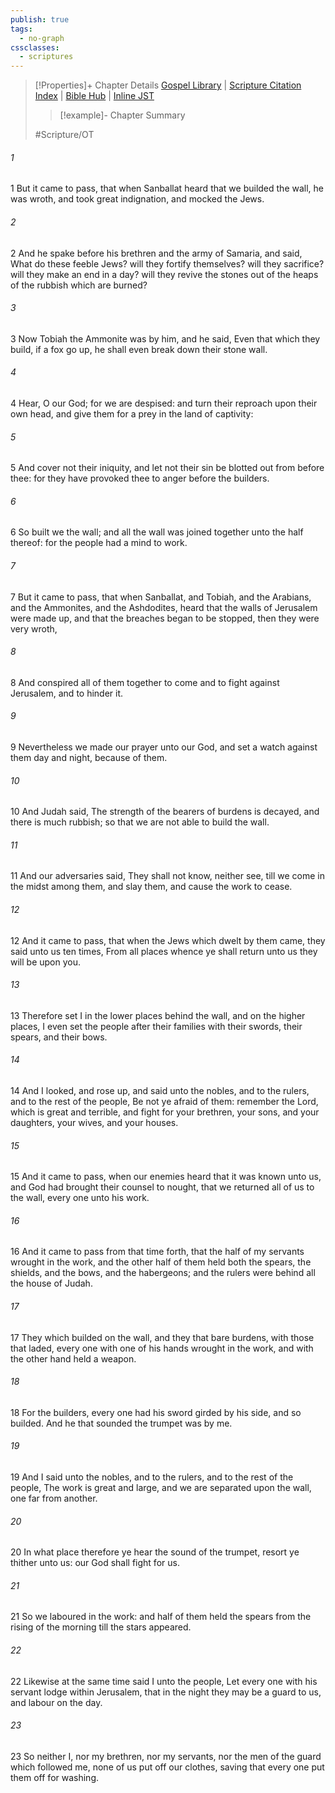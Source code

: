 ```yaml
---
publish: true
tags:
  - no-graph
cssclasses:
  - scriptures
---
```

>[!Properties]+ Chapter Details
>[Gospel Library](https://churchofjesuschrist.org/study/scriptures/ot/neh/4?lang=eng)    |    [Scripture Citation Index](https://scriptures.byu.edu/#07404::c07404)    |    [Bible Hub](https://biblehub.com/nehemiah/4.htm)    |    [Inline JST](https://scripturetoolbox.com/html/ic/Nehemiah/4.html)
>>[!example]- Chapter Summary
>> 
> 
>
>#Scripture/OT
###### 1
1 But it came to pass, that when Sanballat heard that we builded the wall, he was wroth, and took great indignation, and mocked the Jews.
###### 2
2 And he spake before his brethren and the army of Samaria, and said, What do these feeble Jews? will they fortify themselves? will they sacrifice? will they make an end in a day? will they revive the stones out of the heaps of the rubbish which are burned?
###### 3
3 Now Tobiah the Ammonite was by him, and he said, Even that which they build, if a fox go up, he shall even break down their stone wall.
###### 4
4 Hear, O our God; for we are despised: and turn their reproach upon their own head, and give them for a prey in the land of captivity:
###### 5
5 And cover not their iniquity, and let not their sin be blotted out from before thee: for they have provoked thee to anger before the builders.
###### 6
6 So built we the wall; and all the wall was joined together unto the half thereof: for the people had a mind to work.
###### 7
7 But it came to pass, that when Sanballat, and Tobiah, and the Arabians, and the Ammonites, and the Ashdodites, heard that the walls of Jerusalem were made up, and that the breaches began to be stopped, then they were very wroth,
###### 8
8 And conspired all of them together to come and to fight against Jerusalem, and to hinder it.
###### 9
9 Nevertheless we made our prayer unto our God, and set a watch against them day and night, because of them.
###### 10
10 And Judah said, The strength of the bearers of burdens is decayed, and there is much rubbish; so that we are not able to build the wall.
###### 11
11 And our adversaries said, They shall not know, neither see, till we come in the midst among them, and slay them, and cause the work to cease.
###### 12
12 And it came to pass, that when the Jews which dwelt by them came, they said unto us ten times, From all places whence ye shall return unto us they will be upon you.
###### 13
13 Therefore set I in the lower places behind the wall, and on the higher places, I even set the people after their families with their swords, their spears, and their bows.
###### 14
14 And I looked, and rose up, and said unto the nobles, and to the rulers, and to the rest of the people, Be not ye afraid of them: remember the Lord, which is great and terrible, and fight for your brethren, your sons, and your daughters, your wives, and your houses.
###### 15
15 And it came to pass, when our enemies heard that it was known unto us, and God had brought their counsel to nought, that we returned all of us to the wall, every one unto his work.
###### 16
16 And it came to pass from that time forth, that the half of my servants wrought in the work, and the other half of them held both the spears, the shields, and the bows, and the habergeons; and the rulers were behind all the house of Judah.
###### 17
17 They which builded on the wall, and they that bare burdens, with those that laded, every one with one of his hands wrought in the work, and with the other hand held a weapon.
###### 18
18 For the builders, every one had his sword girded by his side, and so builded. And he that sounded the trumpet was by me.
###### 19
19 And I said unto the nobles, and to the rulers, and to the rest of the people, The work is great and large, and we are separated upon the wall, one far from another.
###### 20
20 In what place therefore ye hear the sound of the trumpet, resort ye thither unto us: our God shall fight for us.
###### 21
21 So we laboured in the work: and half of them held the spears from the rising of the morning till the stars appeared.
###### 22
22 Likewise at the same time said I unto the people, Let every one with his servant lodge within Jerusalem, that in the night they may be a guard to us, and labour on the day.
###### 23
23 So neither I, nor my brethren, nor my servants, nor the men of the guard which followed me, none of us put off our clothes, saving that every one put them off for washing.
